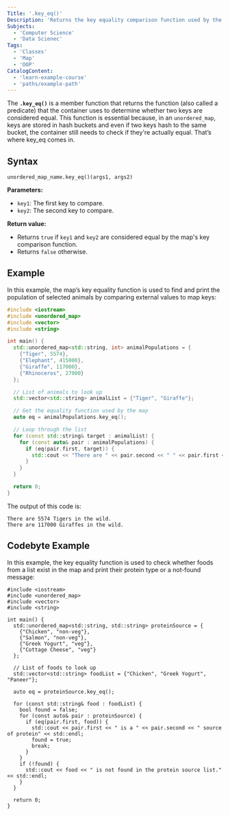 ```yaml
---
Title: '.key_eq()'
Description: 'Returns the key equality comparison function used by the `unordered_map` container.'
Subjects:
  - 'Computer Science'
  - 'Data Scienec'
Tags:
  - 'Classes'
  - 'Map'
  - 'OOP'
CatalogContent:
  - 'learn-example-course'
  - 'paths/example-path'
---
```


The **`.key_eq()`** is a member function that returns the function (also called a predicate) that the container uses to determine whether two keys are considered equal. This function is essential because, in an `unordered_map`, keys are stored in hash buckets and even if two keys hash to the same bucket, the container still needs to check if they're actually equal. That’s where key_eq comes in.

## Syntax

```pseudo
unordered_map_name.key_eq()(args1, args2)
```

**Parameters:**

- `key1`: The first key to compare.
- `key2`: The second key to compare.

**Return value:**

- Returns `true` if `key1` and `key2` are considered equal by the map's key comparison function.
- Returns `false` otherwise.

## Example

In this example, the map’s key equality function is used to find and print the population of selected animals by comparing external values to map keys:

```cpp
#include <iostream>
#include <unordered_map>
#include <vector>
#include <string>

int main() {
  std::unordered_map<std::string, int> animalPopulations = {
    {"Tiger", 5574},
    {"Elephant", 415000},
    {"Giraffe", 117000},
    {"Rhinoceros", 27000}
  };

  // List of animals to look up
  std::vector<std::string> animalList = {"Tiger", "Giraffe"};

  // Get the equality function used by the map
  auto eq = animalPopulations.key_eq();

  // Loop through the list
  for (const std::string& target : animalList) {
    for (const auto& pair : animalPopulations) {
      if (eq(pair.first, target)) {
        std::cout << "There are " << pair.second << " " << pair.first << "s in the wild." << std::endl;
      }
    }
  }

  return 0;
}
```

The output of this code is:

```shell
There are 5574 Tigers in the wild.
There are 117000 Giraffes in the wild.
```

## Codebyte Example

In this example, the key equality function is used to check whether foods from a list exist in the map and print their protein type or a not-found message:

```codebyte/cpp
#include <iostream>
#include <unordered_map>
#include <vector>
#include <string>

int main() {
  std::unordered_map<std::string, std::string> proteinSource = {
    {"Chicken", "non-veg"},
    {"Salmon", "non-veg"},
    {"Greek Yogurt", "veg"},
    {"Cottage Cheese", "veg"}
  };

  // List of foods to look up
  std::vector<std::string> foodList = {"Chicken", "Greek Yogurt", "Paneer"};

  auto eq = proteinSource.key_eq();

  for (const std::string& food : foodList) {
    bool found = false;
    for (const auto& pair : proteinSource) {
      if (eq(pair.first, food)) {
        std::cout << pair.first << " is a " << pair.second << " source of protein" << std::endl;
        found = true;
        break;
      }
    }
    if (!found) {
      std::cout << food << " is not found in the protein source list." << std::endl;
    }
  }

  return 0;
}
```
